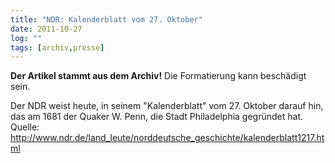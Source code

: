 ```yaml
---
title: "NDR: Kalenderblatt vom 27. Oktober"
date: 2011-10-27
log: ""
tags: [archiv,presse]
---
```

**Der Artikel stammt aus dem Archiv!** Die Formatierung kann beschädigt sein.

Der NDR weist heute, in seinem  "Kalenderblatt" vom 27. Oktober darauf hin, das am 1681 der Quaker  W. Penn, die Stadt  Philadelphia gegründet hat. Quelle: http://www.ndr.de/land_leute/norddeutsche_geschichte/kalenderblatt1217.html
